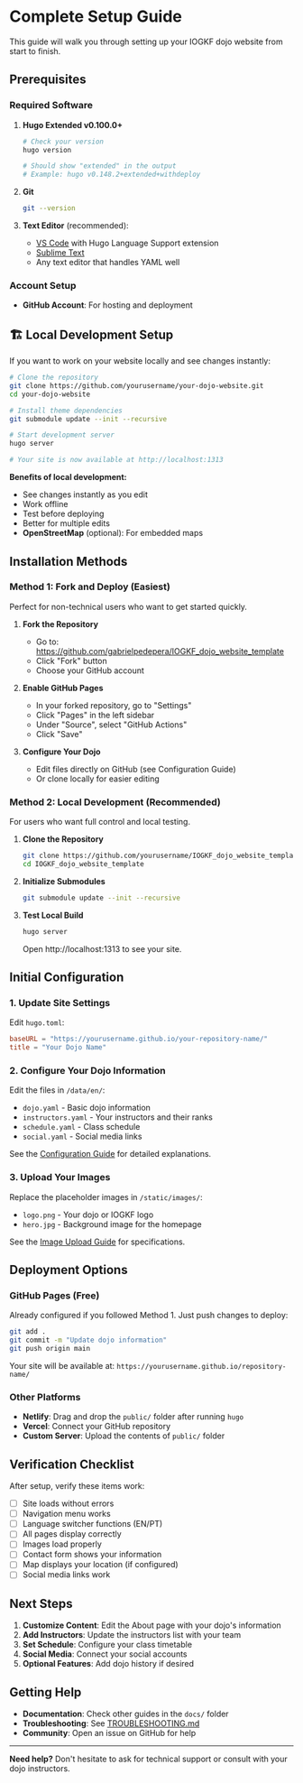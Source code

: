 # Complete Setup Guide

This guide will walk you through setting up your IOGKF dojo website from start to finish.

## Prerequisites

### Required Software

1. **Hugo Extended v0.100.0+**
   ```bash
   # Check your version
   hugo version
   
   # Should show "extended" in the output
   # Example: hugo v0.148.2+extended+withdeploy
   ```

2. **Git**
   ```bash
   git --version
   ```

3. **Text Editor** (recommended):
   - [VS Code](https://code.visualstudio.com/) with Hugo Language Support extension
   - [Sublime Text](https://www.sublimetext.com/)
   - Any text editor that handles YAML well

### Account Setup

- **GitHub Account**: For hosting and deployment

## 🏗️ Local Development Setup

If you want to work on your website locally and see changes instantly:

```bash
# Clone the repository
git clone https://github.com/yourusername/your-dojo-website.git
cd your-dojo-website

# Install theme dependencies
git submodule update --init --recursive

# Start development server
hugo server

# Your site is now available at http://localhost:1313
```

**Benefits of local development:**
- See changes instantly as you edit
- Work offline
- Test before deploying
- Better for multiple edits
- **OpenStreetMap** (optional): For embedded maps

## Installation Methods

### Method 1: Fork and Deploy (Easiest)

Perfect for non-technical users who want to get started quickly.

1. **Fork the Repository**
   - Go to: https://github.com/gabrielpedepera/IOGKF_dojo_website_template
   - Click "Fork" button
   - Choose your GitHub account

2. **Enable GitHub Pages**
   - In your forked repository, go to "Settings"
   - Click "Pages" in the left sidebar
   - Under "Source", select "GitHub Actions"
   - Click "Save"

3. **Configure Your Dojo**
   - Edit files directly on GitHub (see Configuration Guide)
   - Or clone locally for easier editing

### Method 2: Local Development (Recommended)

For users who want full control and local testing.

1. **Clone the Repository**
   ```bash
   git clone https://github.com/yourusername/IOGKF_dojo_website_template.git
   cd IOGKF_dojo_website_template
   ```

2. **Initialize Submodules**
   ```bash
   git submodule update --init --recursive
   ```

3. **Test Local Build**
   ```bash
   hugo server
   ```
   
   Open http://localhost:1313 to see your site.

## Initial Configuration

### 1. Update Site Settings

Edit `hugo.toml`:

```toml
baseURL = "https://yourusername.github.io/your-repository-name/"
title = "Your Dojo Name"
```

### 2. Configure Your Dojo Information

Edit the files in `/data/en/`:

- `dojo.yaml` - Basic dojo information
- `instructors.yaml` - Your instructors and their ranks
- `schedule.yaml` - Class schedule
- `social.yaml` - Social media links

See the [Configuration Guide](CONFIGURATION.md) for detailed explanations.

### 3. Upload Your Images

Replace the placeholder images in `/static/images/`:

- `logo.png` - Your dojo or IOGKF logo
- `hero.jpg` - Background image for the homepage

See the [Image Upload Guide](IMAGES.md) for specifications.

## Deployment Options

### GitHub Pages (Free)

Already configured if you followed Method 1. Just push changes to deploy:

```bash
git add .
git commit -m "Update dojo information"
git push origin main
```

Your site will be available at: `https://yourusername.github.io/repository-name/`

### Other Platforms

- **Netlify**: Drag and drop the `public/` folder after running `hugo`
- **Vercel**: Connect your GitHub repository
- **Custom Server**: Upload the contents of `public/` folder

## Verification Checklist

After setup, verify these items work:

- [ ] Site loads without errors
- [ ] Navigation menu works
- [ ] Language switcher functions (EN/PT)
- [ ] All pages display correctly
- [ ] Images load properly
- [ ] Contact form shows your information
- [ ] Map displays your location (if configured)
- [ ] Social media links work

## Next Steps

1. **Customize Content**: Edit the About page with your dojo's information
2. **Add Instructors**: Update the instructors list with your team
3. **Set Schedule**: Configure your class timetable
4. **Social Media**: Connect your social accounts
5. **Optional Features**: Add dojo history if desired

## Getting Help

- **Documentation**: Check other guides in the `docs/` folder
- **Troubleshooting**: See [TROUBLESHOOTING.md](TROUBLESHOOTING.md)
- **Community**: Open an issue on GitHub for help

---

**Need help?** Don't hesitate to ask for technical support or consult with your dojo instructors.
